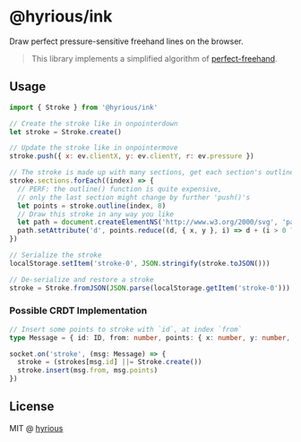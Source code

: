 # @hyrious/ink

Draw perfect pressure-sensitive freehand lines on the browser.

> This library implements a simplified algorithm of [perfect-freehand](https://github.com/steveruizok/perfect-freehand).

## Usage

```js
import { Stroke } from '@hyrious/ink'

// Create the stroke like in onpointerdown
let stroke = Stroke.create()

// Update the stroke like in onpointermove
stroke.push({ x: ev.clientX, y: ev.clientY, r: ev.pressure })

// The stroke is made up with many sections, get each section's outline
stroke.sections.forEach((index) => {
  // PERF: the outline() function is quite expensive,
  // only the last section might change by further 'push()'s
  let points = stroke.outline(index, 8)
  // Draw this stroke in any way you like
  let path = document.createElementNS('http://www.w3.org/2000/svg', 'path')
  path.setAttribute('d', points.reduce((d, { x, y }, i) => d + (i > 0 ? `L${x},${y}` : `M${x},${y}`), '') + 'z')
})

// Serialize the stroke
localStorage.setItem('stroke-0', JSON.stringify(stroke.toJSON()))

// De-serialize and restore a stroke
stroke = Stroke.fromJSON(JSON.parse(localStorage.getItem('stroke-0')))
```

### Possible CRDT Implementation

```ts
// Insert some points to stroke with `id`, at index `from`
type Message = { id: ID, from: number, points: { x: number, y: number, r: number }[] }

socket.on('stroke', (msg: Message) => {
  stroke = (strokes[msg.id] ||= Stroke.create())
  stroke.insert(msg.from, msg.points)
})
```

## License

MIT @ [hyrious](https://github.com/hyrious)
